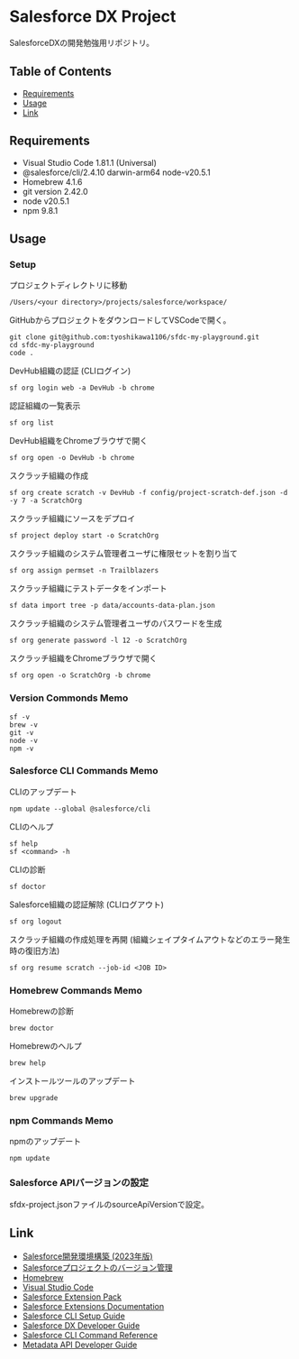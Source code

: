 # Salesforce DX Project

SalesforceDXの開発勉強用リポジトリ。

## Table of Contents
- [Requirements](#requirements)
- [Usage](#usage)
- [Link](#link)

## Requirements
- Visual Studio Code 1.81.1 (Universal)
- @salesforce/cli/2.4.10 darwin-arm64 node-v20.5.1
- Homebrew 4.1.6
- git version 2.42.0
- node v20.5.1
- npm 9.8.1

## Usage
### Setup
プロジェクトディレクトリに移動
```
/Users/<your directory>/projects/salesforce/workspace/
```


GitHubからプロジェクトをダウンロードしてVSCodeで開く。
```
git clone git@github.com:tyoshikawa1106/sfdc-my-playground.git
cd sfdc-my-playground
code .
```

DevHub組織の認証 (CLIログイン)
```
sf org login web -a DevHub -b chrome
```

認証組織の一覧表示
```
sf org list
```

DevHub組織をChromeブラウザで開く
```
sf org open -o DevHub -b chrome
```

スクラッチ組織の作成
```
sf org create scratch -v DevHub -f config/project-scratch-def.json -d -y 7 -a ScratchOrg
```

スクラッチ組織にソースをデプロイ
```
sf project deploy start -o ScratchOrg
```

スクラッチ組織のシステム管理者ユーザに権限セットを割り当て
```
sf org assign permset -n Trailblazers
```

スクラッチ組織にテストデータをインポート
```
sf data import tree -p data/accounts-data-plan.json
```

スクラッチ組織のシステム管理者ユーザのパスワードを生成
```
sf org generate password -l 12 -o ScratchOrg
```

スクラッチ組織をChromeブラウザで開く
```
sf org open -o ScratchOrg -b chrome
```

### Version Commonds Memo
```
sf -v
brew -v
git -v
node -v
npm -v
```

### Salesforce CLI Commands Memo
CLIのアップデート
```
npm update --global @salesforce/cli
```

CLIのヘルプ
```
sf help
sf <command> -h
```

CLIの診断
```
sf doctor
```

Salesforce組織の認証解除 (CLIログアウト)
```
sf org logout
```

スクラッチ組織の作成処理を再開 (組織シェイプタイムアウトなどのエラー発生時の復旧方法)
```
sf org resume scratch --job-id <JOB ID>
```

### Homebrew Commands Memo
Homebrewの診断
```
brew doctor
```

Homebrewのヘルプ
```
brew help
```

インストールツールのアップデート
```
brew upgrade
```

### npm Commands Memo
npmのアップデート
```
npm update
```

### Salesforce APIバージョンの設定
sfdx-project.jsonファイルのsourceApiVersionで設定。

## Link
- [Salesforce開発環境構築 (2023年版)](https://speakerdeck.com/tyoshikawa1106/salesforcekai-fa-huan-jing-gou-zhu-2023nian-ban)
- [Salesforceプロジェクトのバージョン管理](https://speakerdeck.com/tyoshikawa1106/salesforcepuroziekutonobaziyonguan-li)
- [Homebrew](https://brew.sh/index_ja)
- [Visual Studio Code](https://code.visualstudio.com)
- [Salesforce Extension Pack](https://marketplace.visualstudio.com/items?itemName=salesforce.salesforcedx-vscode)
- [Salesforce Extensions Documentation](https://developer.salesforce.com/tools/vscode/)
- [Salesforce CLI Setup Guide](https://developer.salesforce.com/docs/atlas.en-us.sfdx_setup.meta/sfdx_setup/sfdx_setup_intro.htm)
- [Salesforce DX Developer Guide](https://developer.salesforce.com/docs/atlas.en-us.sfdx_dev.meta/sfdx_dev/sfdx_dev_intro.htm)
- [Salesforce CLI Command Reference](https://developer.salesforce.com/docs/atlas.en-us.sfdx_cli_reference.meta/sfdx_cli_reference/cli_reference.htm)
- [Metadata API Developer Guide](https://developer.salesforce.com/docs/atlas.en-us.244.0.api_meta.meta/api_meta/meta_types_list.htm)